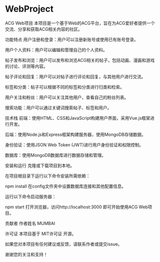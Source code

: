 # WebProject
ACG Web项目
本项目是一个基于Web的ACG平台，旨在为ACG爱好者提供一个交流、分享和获取ACG相关内容的社区。

功能特点
用户注册和登录：用户可以注册新账号或使用已有账号登录。

用户个人资料：用户可以编辑和管理自己的个人资料。

帖子发布和浏览：用户可以发布和浏览ACG相关的帖子，包括动画、漫画和游戏的讨论、评测等内容。

帖子评论和回复：用户可以对帖子进行评论和回复，与其他用户进行交流。

标签和分类：帖子可以根据不同的标签和分类进行归类和检索。

用户关注和粉丝：用户可以关注其他用户，查看自己的粉丝列表。

搜索功能：用户可以通过关键词搜索帖子、标签和用户。

技术栈
前端：使用HTML、CSS和JavaScript构建用户界面，采用Vue.js框架进行开发。

后端：使用Node.js和Express框架构建服务器，使用MongoDB存储数据。

身份验证：使用JSON Web Token (JWT)进行用户身份验证和权限控制。

数据库：使用MongoDB数据库进行数据存储和管理。

安装和运行
克隆或下载项目到本地。

在项目根目录下运行以下命令安装所需依赖：

npm install
在config文件夹中设置数据库连接和其他配置信息。

运行以下命令启动服务器：

npm start
打开浏览器，访问http://localhost:3000 即可开始使用ACG Web项目。

贡献者
作者姓名 MUMBAI

许可证
本项目基于 MIT许可证 开源。

如果您对本项目有任何建议或反馈，请联系作者或提交issue。

谢谢您的关注和支持！